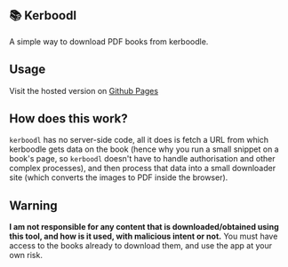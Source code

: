 ## 📚&nbsp;Kerboodl
A simple way to download PDF books from kerboodle.

## Usage
Visit the hosted version on [Github Pages](https://f1shy-dev.github.io/kerboodl)

## How does this work?
`kerboodl` has no server-side code, all it does is fetch a URL from which kerboodle gets data on the book (hence why you run a small snippet on a book's page, so `kerboodl` doesn't have to handle authorisation and other complex processes), and then process that data into a small downloader site (which converts the images to PDF inside the browser).

## Warning
**I am not responsible for any content that is downloaded/obtained using this tool, and how is it used, with malicious intent or not.** You must have access to the books already to download them, and use the app at your own risk. 
